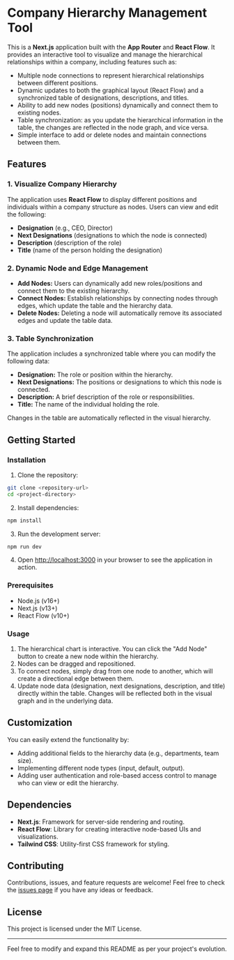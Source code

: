 # Company Hierarchy Management Tool

This is a **Next.js** application built with the **App Router** and **React Flow**. It provides an interactive tool to visualize and manage the hierarchical relationships within a company, including features such as:

- Multiple node connections to represent hierarchical relationships between different positions.
- Dynamic updates to both the graphical layout (React Flow) and a synchronized table of designations, descriptions, and titles.
- Ability to add new nodes (positions) dynamically and connect them to existing nodes.
- Table synchronization: as you update the hierarchical information in the table, the changes are reflected in the node graph, and vice versa.
- Simple interface to add or delete nodes and maintain connections between them.

## Features

### 1. Visualize Company Hierarchy

The application uses **React Flow** to display different positions and individuals within a company structure as nodes. Users can view and edit the following:

- **Designation** (e.g., CEO, Director)
- **Next Designations** (designations to which the node is connected)
- **Description** (description of the role)
- **Title** (name of the person holding the designation)

### 2. Dynamic Node and Edge Management

- **Add Nodes:** Users can dynamically add new roles/positions and connect them to the existing hierarchy.
- **Connect Nodes:** Establish relationships by connecting nodes through edges, which update the table and the hierarchy data.
- **Delete Nodes:** Deleting a node will automatically remove its associated edges and update the table data.

### 3. Table Synchronization

The application includes a synchronized table where you can modify the following data:

- **Designation:** The role or position within the hierarchy.
- **Next Designations:** The positions or designations to which this node is connected.
- **Description:** A brief description of the role or responsibilities.
- **Title:** The name of the individual holding the role.

Changes in the table are automatically reflected in the visual hierarchy.

## Getting Started

### Installation

1. Clone the repository:

```bash
git clone <repository-url>
cd <project-directory>
```

2. Install dependencies:

```bash
npm install
```

3. Run the development server:

```bash
npm run dev
```

4. Open [http://localhost:3000](http://localhost:3000) in your browser to see the application in action.

### Prerequisites

- Node.js (v16+)
- Next.js (v13+)
- React Flow (v10+)

### Usage

1. The hierarchical chart is interactive. You can click the "Add Node" button to create a new node within the hierarchy.
2. Nodes can be dragged and repositioned.
3. To connect nodes, simply drag from one node to another, which will create a directional edge between them.
4. Update node data (designation, next designations, description, and title) directly within the table. Changes will be reflected both in the visual graph and in the underlying data.

## Customization

You can easily extend the functionality by:

- Adding additional fields to the hierarchy data (e.g., departments, team size).
- Implementing different node types (input, default, output).
- Adding user authentication and role-based access control to manage who can view or edit the hierarchy.

## Dependencies

- **Next.js**: Framework for server-side rendering and routing.
- **React Flow**: Library for creating interactive node-based UIs and visualizations.
- **Tailwind CSS**: Utility-first CSS framework for styling.

## Contributing

Contributions, issues, and feature requests are welcome! Feel free to check the [issues page](#) if you have any ideas or feedback.

## License

This project is licensed under the MIT License.

---

Feel free to modify and expand this README as per your project's evolution.
